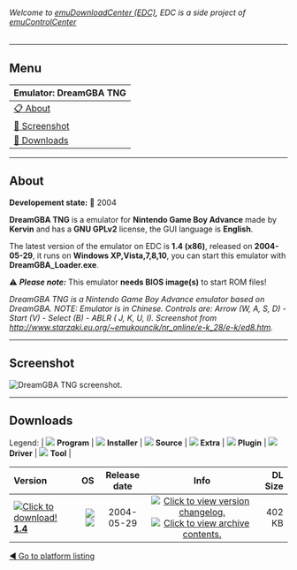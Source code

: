 ###### Welcome to [emuDownloadCenter (EDC)](https://github.com/PhoenixInteractiveNL/emuDownloadCenter/wiki/), EDC is a side project of [emuControlCenter](https://github.com/PhoenixInteractiveNL/emuControlCenter/wiki/)
***
## Menu
| **Emulator: DreamGBA TNG** |
|:---------|
| [:clipboard: About](#about) |
| [:sunrise: Screenshot](#screenshot) |
| [:floppy_disk: Downloads](#downloads) |
***
## About
**Developement state:** :red_circle: 2004

**DreamGBA TNG** is a emulator for **Nintendo Game Boy Advance** made by **Kervin** and has a **GNU GPLv2** license, the GUI language is **English**.

The latest version of the emulator on EDC is **1.4 (x86)**, released on **2004-05-29**, it runs on **Windows XP,Vista,7,8,10**, you can start this emulator with **DreamGBA_Loader.exe**.

:warning: _**Please note:**_ This emulator **needs BIOS image(s)** to start ROM files!

_DreamGBA TNG is a Nintendo Game Boy Advance emulator based on DreamGBA. NOTE: Emulator is in Chinese. Controls are: Arrow (W, A, S, D) - Start (V) - Select (B) - ABLR ( J, K, U, I). Screenshot from http://www.starzaki.eu.org/~emukouncik/nr_online/e-k_28/e-k/ed8.htm._
***
## Screenshot
![](https://raw.githubusercontent.com/PhoenixInteractiveNL/emuDownloadCenter/master/hooks/dreamgbatng/emulator_screen_01.jpg "DreamGBA TNG screenshot.")
***
## Downloads
Legend: | 
![](https://raw.githubusercontent.com/wiki/PhoenixInteractiveNL/emuDownloadCenter/images_misc/icon_program_24.png) **Program** | 
![](https://raw.githubusercontent.com/wiki/PhoenixInteractiveNL/emuDownloadCenter/images_misc/icon_installer_24.png) **Installer** | 
![](https://raw.githubusercontent.com/wiki/PhoenixInteractiveNL/emuDownloadCenter/images_misc/icon_source_code_24.png) **Source** | 
![](https://raw.githubusercontent.com/wiki/PhoenixInteractiveNL/emuDownloadCenter/images_misc/icon_extra_24.png) **Extra** | 
![](https://raw.githubusercontent.com/wiki/PhoenixInteractiveNL/emuDownloadCenter/images_misc/icon_plugin_24.png) **Plugin** | 
![](https://raw.githubusercontent.com/wiki/PhoenixInteractiveNL/emuDownloadCenter/images_misc/icon_driver_24.png) **Driver** | 
![](https://raw.githubusercontent.com/wiki/PhoenixInteractiveNL/emuDownloadCenter/images_misc/icon_tool_24.png) **Tool** | 
 
| Version | OS | Release date | Info | DL Size |
|:--------|---:|:------------:|:----:|--------:|
| [![](https://raw.githubusercontent.com/wiki/PhoenixInteractiveNL/emuDownloadCenter/images_misc/icon_program_24.png "Click to download!")  **1.4**](https://github.com/PhoenixInteractiveNL/edc-repo0007/raw/master/dreamgbatng/1.4.7z) | ![](https://raw.githubusercontent.com/wiki/PhoenixInteractiveNL/emuDownloadCenter/images_misc/logo_windows_24.png) ![](https://raw.githubusercontent.com/wiki/PhoenixInteractiveNL/emuDownloadCenter/images_misc/icon_32-bit_24.png) | 2004-05-29 | [![](https://raw.githubusercontent.com/wiki/PhoenixInteractiveNL/emuDownloadCenter/images_misc/icon_changelog_24.png "Click to view version changelog.")](https://github.com/PhoenixInteractiveNL/edc-repo0007/blob/master/dreamgbatng/1.4_changelog.txt) [![](https://raw.githubusercontent.com/wiki/PhoenixInteractiveNL/emuDownloadCenter/images_misc/icon_contents_24.png "Click to view archive contents.")](https://github.com/PhoenixInteractiveNL/edc-repo0007/blob/master/dreamgbatng/1.4_contents.txt) | 402 KB |

[:arrow_backward: Go to platform listing](https://github.com/PhoenixInteractiveNL/emuDownloadCenter/wiki/EDC-Platform-List)
